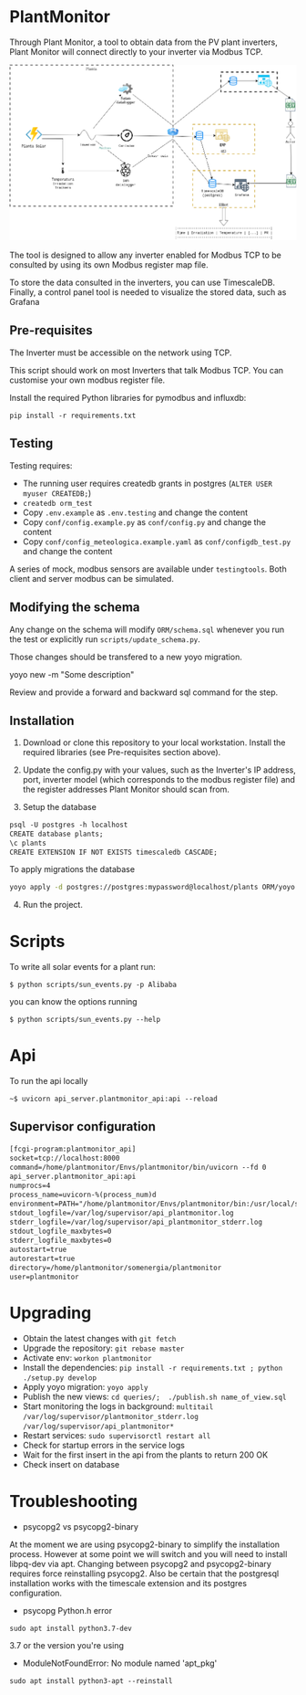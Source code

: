 # PlantMonitor

Through Plant Monitor, a tool to obtain data from the PV plant inverters,
Plant Monitor will connect directly to your inverter via Modbus TCP.

![Plant Schematics](/docs/plantmonitor.png?raw=true "Plant Schematics")

The tool is designed to allow any inverter enabled for Modbus TCP to be consulted by
using its own Modbus register map file.

To store the data consulted in the inverters, you can use TimescaleDB.
Finally, a control panel tool is needed to visualize the stored data, such as Grafana

## Pre-requisites

The Inverter must be accessible on the network using TCP.

This script should work on most Inverters that talk Modbus TCP. You can
customise your own modbus register file.

Install the required Python libraries for pymodbus and influxdb:

```
pip install -r requirements.txt
```

## Testing

Testing requires:

- The running user requires createdb grants in postgres (`ALTER USER myuser CREATEDB;`)
- `createdb orm_test`
- Copy `.env.example` as `.env.testing` and change the content
- Copy `conf/config.example.py` as `conf/config.py` and change the content
- Copy `conf/config_meteologica.example.yaml` as `conf/configdb_test.py` and change the content

A series of mock, modbus sensors are available under `testingtools`.
Both client and server modbus can be simulated.

## Modifying the schema

Any change on the schema will modify `ORM/schema.sql` whenever
you run the test or explicitly run `scripts/update_schema.py`.

Those changes should be transfered to a new yoyo migration.

yoyo new -m "Some description"

Review and provide a forward and backward sql command for the step.

## Installation

1. Download or clone this repository to your local workstation. Install the
required libraries (see Pre-requisites section above).

2. Update the config.py with your values, such as the Inverter's IP address,
port, inverter model (which corresponds to the modbus register file) and the
register addresses Plant Monitor should scan from.

3. Setup the database

```
psql -U postgres -h localhost
CREATE database plants;
\c plants
CREATE EXTENSION IF NOT EXISTS timescaledb CASCADE;
```

To apply migrations the database

```bash
yoyo apply -d postgres://postgres:mypassword@localhost/plants ORM/yoyo
```


4. Run the project.

Scripts
=======

To write all solar events for a plant run:

```
$ python scripts/sun_events.py -p Alibaba
```

you can know the options running
```
$ python scripts/sun_events.py --help
```

Api
===

To run the api locally

```
~$ uvicorn api_server.plantmonitor_api:api --reload
```

Supervisor configuration
------------------------

```
[fcgi-program:plantmonitor_api]
socket=tcp://localhost:8000
command=/home/plantmonitor/Envs/plantmonitor/bin/uvicorn --fd 0 api_server.plantmonitor_api:api
numprocs=4
process_name=uvicorn-%(process_num)d
environment=PATH="/home/plantmonitor/Envs/plantmonitor/bin:/usr/local/sbin:/usr/local/bin:/usr/sbin:/usr/bin:/sbin:/bin"
stdout_logfile=/var/log/supervisor/api_plantmonitor.log
stderr_logfile=/var/log/supervisor/api_plantmonitor_stderr.log
stdout_logfile_maxbytes=0
stderr_logfile_maxbytes=0
autostart=true
autorestart=true
directory=/home/plantmonitor/somenergia/plantmonitor
user=plantmonitor
```

Upgrading
=========

- Obtain the latest changes with `git fetch`
- Upgrade the repository: `git rebase master`
- Activate env: `workon plantmonitor`
- Install the dependencies: `pip install -r requirements.txt ; python ./setup.py develop`
- Apply yoyo migration: `yoyo apply`
- Publish the new views: `cd queries/;  ./publish.sh name_of_view.sql`
- Start monitoring the logs in background: `multitail /var/log/supervisor/plantmonitor_stderr.log /var/log/supervisor/api_plantmonitor*`
- Restart services: `sudo supervisorctl restart all`
- Check for startup errors in the service logs
- Wait for the first insert in the api from the plants to return 200 OK
- Check insert on database

Troubleshooting
===============

* psycopg2 vs psycopg2-binary

At the moment we are using psycopg2-binary to simplify the installation process.
However at some point we will switch and you will need to install libpq-dev via apt. Changing between
psycopg2 and psycopg2-binary requires force reinstalling psycopg2. Also be certain
that the postgresql installation works with the timescale extension and its postgres
configuration.

* psycopg Python.h error

```
sudo apt install python3.7-dev
```

3.7 or the version you're using

* ModuleNotFoundError: No module named 'apt_pkg'

```
sudo apt install python3-apt --reinstall
```
